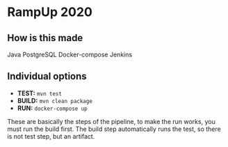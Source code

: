# RampUp 2020

## How is this made

Java
PostgreSQL
Docker-compose
Jenkins

## Individual options

* __TEST:__ ```mvn test```
* __BUILD:__ ```mvn clean package```
* __RUN:__ ```docker-compose up```

These are basically the steps of the pipeline, to make the run works, you must run the build first.
The build step automatically runs the test, so there is not test step, but an artifact.
